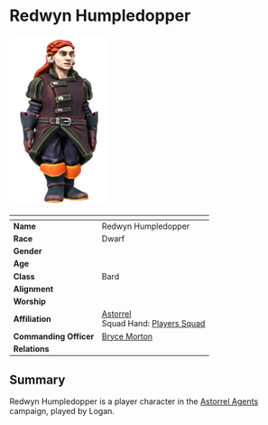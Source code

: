 # Redwyn Humpledopper

<img src="../../images/people/redwyn-humpledopper.png" height="300" />

| []() | |
| --- | --- |
| **Name** | Redwyn Humpledopper |
| **Race** | Dwarf |
| **Gender** | |
| **Age** | |
| **Class** | Bard |
| **Alignment** | |
| **Worship** | |
| **Affiliation** | [Astorrel](../civilisations/kingdom-of-astor/organisations/astorrel/README.md)<br />Squad Hand: [Players Squad](../civilisations/kingdom-of-astor/organisations/astorrel/squads/players.md) |
| **Commanding Officer** | [Bryce Morton](bryce-morton.md) |
| **Relations** | |

## Summary

Redwyn Humpledopper is a player character in the [Astorrel Agents](../../campaigns/astorrel-agents/README.md) campaign, played by Logan.

